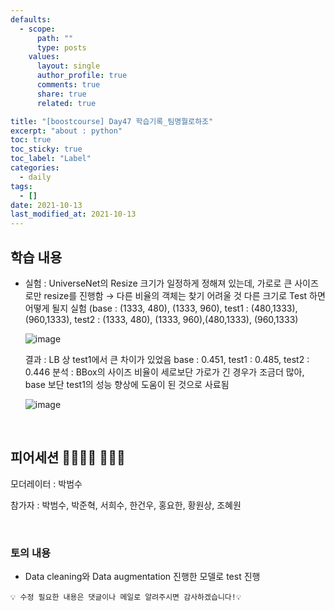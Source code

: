 ```yaml
---
defaults:
  - scope:
      path: ""
      type: posts
    values:
      layout: single
      author_profile: true
      comments: true
      share: true
      related: true

title: "[boostcourse] Day47 학습기록_팀명뭘로하조"
excerpt: "about : python"
toc: true
toc_sticky: true
toc_label: "Label"
categories:
  - daily
tags:
  - []
date: 2021-10-13
last_modified_at: 2021-10-13
---
```


## 학습 내용

- 실험 : UniverseNet의 Resize 크기가 일정하게 정해져 있는데, 가로로 큰 사이즈로만 resize를 진행함 → 다른 비율의 객체는 찾기 어려울 것
  다른 크기로 Test 하면 어떻게 될지 실험 (base : (1333, 480), (1333, 960), test1 : (480,1333), (960,1333), test2 : (1333, 480), (1333, 960),(480,1333), (960,1333)

  ![image](https://user-images.githubusercontent.com/77658029/137636822-6511d00d-f2aa-437e-bb10-23bd52a40f26.png)

  결과 : LB 상 test1에서 큰 차이가 있었음 base : 0.451,  test1 : 0.485, test2 : 0.446
  분석 : BBox의 사이즈 비율이 세로보단 가로가 긴 경우가 조금더 많아, base 보단 test1의 성능 향상에 도움이 된 것으로 사료됨

  ![image](https://user-images.githubusercontent.com/77658029/137636842-a247e53d-4a57-4a13-9dfd-8dd23226cc79.png)


<br>

## 피어세션 👨‍👨‍👦‍👦 👨‍👨‍👦

모더레이터 : 박범수

참가자 : 박범수, 박준혁, 서희수, 한건우, 홍요한, 황원상, 조혜원

<br>

### 토의 내용

- Data cleaning와 Data augmentation 진행한 모델로 test 진행


```
💡 수정 필요한 내용은 댓글이나 메일로 알려주시면 감사하겠습니다!💡 
```
